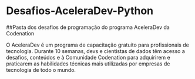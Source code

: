 # Desafios-AceleraDev-Python
##Pasta dos desafios de programação do programa AceleraDev da Codenation

O AceleraDev é um programa de capacitação gratuito para profissionais de tecnologia. 
Durante 10 semanas, devs e cientistas de dados têm acesso a desafios, conteúdos e à Comunidade Codenation para adquirirem e 
praticarem as habilidades técnicas mais utilizadas por empresas de tecnologia de todo o mundo.

